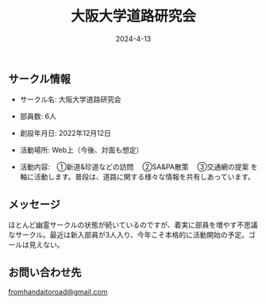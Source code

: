 ﻿---
title: '大阪大学道路研究会'
excerpt: ''
date: '2024-4-13'
iconImage: '/assets/013/icon.png'
coverImage: '/assets/013/cover.jpg'
ogImage:
  url: '/assets/013/icon.png'
tags:
  - 'サークル'
  - '活動中'
---

## サークル情報
- サークル名: 大阪大学道路研究会
- 部員数: 6人
- 創設年月日: 2022年12月12日
- 活動場所: Web上（今後、対面も想定）

- 活動内容:　①新道&珍道などの訪問
  　②SA&PA散策
  　③交通網の提案
  を軸に活動します。普段は、道路に関する様々な情報を共有しあっています。

## メッセージ
ほとんど幽霊サークルの状態が続いているのですが、着実に部員を増やす不思議なサークル。最近は新入部員が3人入り、今年こそ本格的に活動開始の予定。ゴールは見えない。

## お問い合わせ先
fromhandaitoroad@gmail.com

